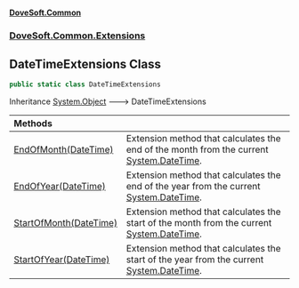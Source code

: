 #### [DoveSoft.Common](readme.md 'readme')
### [DoveSoft.Common.Extensions](DoveSoft_Common_Extensions.md 'DoveSoft.Common.Extensions')
## DateTimeExtensions Class
```csharp
public static class DateTimeExtensions
```

Inheritance [System.Object](https://docs.microsoft.com/en-us/dotnet/api/System.Object 'System.Object') &#129106; DateTimeExtensions  

| Methods | |
| :--- | :--- |
| [EndOfMonth(DateTime)](DateTimeExtensions_EndOfMonth_0OLws6Ba+XA3eyO8N510+g.md 'DoveSoft.Common.Extensions.DateTimeExtensions.EndOfMonth(System.DateTime)') | Extension method that calculates the end of the month from the current [System.DateTime](https://docs.microsoft.com/en-us/dotnet/api/System.DateTime 'System.DateTime').<br/> |
| [EndOfYear(DateTime)](DateTimeExtensions_EndOfYear_LmEPKl2nvdQ7BZ01iXxhWQ.md 'DoveSoft.Common.Extensions.DateTimeExtensions.EndOfYear(System.DateTime)') | Extension method that calculates the end of the year from the current [System.DateTime](https://docs.microsoft.com/en-us/dotnet/api/System.DateTime 'System.DateTime').<br/> |
| [StartOfMonth(DateTime)](DateTimeExtensions_StartOfMonth_rmf_CRfVj3WagdquvklwBQ.md 'DoveSoft.Common.Extensions.DateTimeExtensions.StartOfMonth(System.DateTime)') | Extension method that calculates the start of the month from the current [System.DateTime](https://docs.microsoft.com/en-us/dotnet/api/System.DateTime 'System.DateTime').<br/> |
| [StartOfYear(DateTime)](DateTimeExtensions_StartOfYear_IU4oDln7FgL8AA_JjVdvYw.md 'DoveSoft.Common.Extensions.DateTimeExtensions.StartOfYear(System.DateTime)') | Extension method that calculates the start of the year from the current [System.DateTime](https://docs.microsoft.com/en-us/dotnet/api/System.DateTime 'System.DateTime').<br/> |
